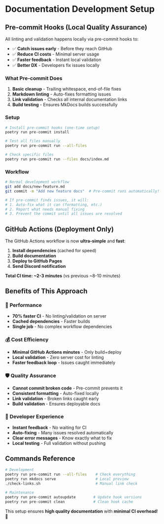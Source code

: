 # Documentation Development Setup

## Pre-commit Hooks (Local Quality Assurance)

All linting and validation happens locally via pre-commit hooks to:

- ✅ **Catch issues early** - Before they reach GitHub
- ✅ **Reduce CI costs** - Minimal server usage
- ✅ **Faster feedback** - Instant local validation
- ✅ **Better DX** - Developers fix issues locally

### What Pre-commit Does

1. **Basic cleanup** - Trailing whitespace, end-of-file fixes
2. **Markdown linting** - Auto-fixes formatting issues
3. **Link validation** - Checks all internal documentation links
4. **Build testing** - Ensures MkDocs builds successfully

### Setup

```bash
# Install pre-commit hooks (one-time setup)
poetry run pre-commit install

# Test all files manually
poetry run pre-commit run --all-files

# Check specific files
poetry run pre-commit run --files docs/index.md
```

### Workflow

```bash
# Normal development workflow
git add docs/new-feature.md
git commit -m "Add new feature docs"  # Pre-commit runs automatically!

# If pre-commit finds issues, it will:
# 1. Auto-fix what it can (formatting, etc.)
# 2. Report what needs manual fixing
# 3. Prevent the commit until all issues are resolved
```

## GitHub Actions (Deployment Only)

The GitHub Actions workflow is now **ultra-simple** and **fast**:

1. **Install dependencies** (cached for speed)
2. **Build documentation**
3. **Deploy to GitHub Pages**
4. **Send Discord notification**

**Total CI time: ~2-3 minutes** (vs previous ~8-10 minutes)

## Benefits of This Approach

### 🚀 **Performance**

- **70% faster CI** - No linting/validation on server
- **Cached dependencies** - Faster builds
- **Single job** - No complex workflow dependencies

### 💰 **Cost Efficiency**

- **Minimal GitHub Actions minutes** - Only build+deploy
- **Local validation** - Zero server cost for linting
- **Faster feedback loop** - Issues caught immediately

### 🛡️ **Quality Assurance**

- **Cannot commit broken code** - Pre-commit prevents it
- **Consistent formatting** - Auto-fixed locally
- **Link validation** - Broken links caught early
- **Build validation** - Ensures deployable docs

### 👥 **Developer Experience**

- **Instant feedback** - No waiting for CI
- **Auto-fixing** - Many issues resolved automatically
- **Clear error messages** - Know exactly what to fix
- **Local testing** - Full validation without pushing

## Commands Reference

```bash
# Development
poetry run pre-commit run --all-files    # Check everything
poetry run mkdocs serve                  # Local preview
./check-links.sh                         # Manual link check

# Maintenance
poetry run pre-commit autoupdate        # Update hook versions
poetry run pre-commit clean             # Clean hook cache
```

This setup ensures **high quality documentation** with **minimal CI overhead**! 🎉
